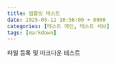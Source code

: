 ```yaml
---
title: 템플릿 테스트
date: 2025-05-12 10:56:00 + 0900
categories: [테스트 메인, 테스트 서브]
tags: [markdown]
---
```


파일 등록 및 마크다운 테스트

